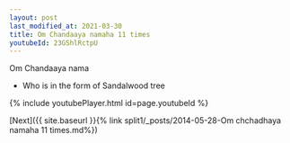 ```yaml
---
layout: post
last_modified_at: 2021-03-30
title: Om Chandaaya namaha 11 times
youtubeId: 23GShlRctpU
---
```

 
 
Om Chandaaya nama 
 
 -  Who is in the form of Sandalwood tree 
 
  
 
  
 
 
 
 
 
 


{% include youtubePlayer.html id=page.youtubeId %}
 
[Next]({{ site.baseurl }}{% link  split1/_posts/2014-05-28-Om chchadhaya namaha 11 times.md%})
 
